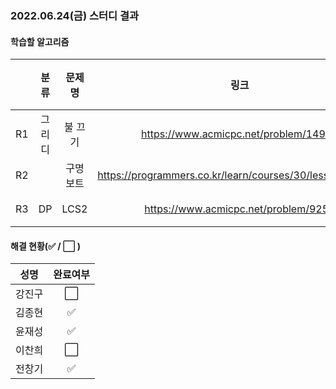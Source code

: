 ### 2022.06.24(금) 스터디 결과

#### 학습할 알고리즘

|      | 분류 |    문제명    |                 링크                  | 난이도  |
| :--: | :--: | :----------: | :-----------------------------------: | :-----: |
|  R1  | 그리디 | 불 끄기 |https://www.acmicpc.net/problem/14939 | 플레5 |
| R2 |  | 구명보트 |https://programmers.co.kr/learn/courses/30/lessons/42885 |  Lv2   |
| R3 | DP | LCS2 |https://www.acmicpc.net/problem/9252 | 골드4 |

#### 해결 현황(:white_check_mark: / :white_large_square:  )

|  성명  |       완료여부       |
| :----: | :------------------: |
| 강진구 | :white_large_square: |
| 김종현 | :white_check_mark: |
| 윤재성 |  :white_check_mark:  |
| 이찬희 | :white_large_square: |
| 전창기 |  :white_check_mark:  |
